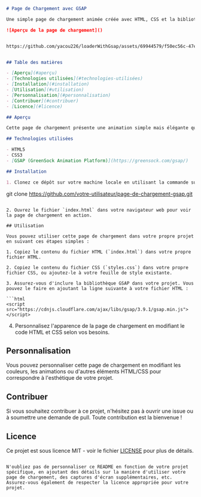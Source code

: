 
```markdown
# Page de Chargement avec GSAP

Une simple page de chargement animée créée avec HTML, CSS et la bibliothèque GSAP pour ajouter des animations fluides.

![Aperçu de la page de chargement]()


https://github.com/yacou226/loaderWithGsap/assets/69944579/f50ec56c-47ec-45fb-a8d7-c4b453616fd8


## Table des matières

- [Aperçu](#aperçu)
- [Technologies utilisées](#technologies-utilisées)
- [Installation](#installation)
- [Utilisation](#utilisation)
- [Personnalisation](#personnalisation)
- [Contribuer](#contribuer)
- [Licence](#licence)

## Aperçu

Cette page de chargement présente une animation simple mais élégante qui peut être utilisée comme écran de chargement pour votre site web ou votre application.

## Technologies utilisées

- HTML5
- CSS3
- [GSAP (GreenSock Animation Platform)](https://greensock.com/gsap/)

## Installation

1. Clonez ce dépôt sur votre machine locale en utilisant la commande suivante :

   ```
   git clone https://github.com/votre-utilisateur/page-de-chargement-gsap.git
   ```

2. Ouvrez le fichier `index.html` dans votre navigateur web pour voir la page de chargement en action.

## Utilisation

Vous pouvez utiliser cette page de chargement dans votre propre projet en suivant ces étapes simples :

1. Copiez le contenu du fichier HTML (`index.html`) dans votre propre fichier HTML.

2. Copiez le contenu du fichier CSS (`styles.css`) dans votre propre fichier CSS, ou ajoutez-le à votre feuille de style existante.

3. Assurez-vous d'inclure la bibliothèque GSAP dans votre projet. Vous pouvez le faire en ajoutant la ligne suivante à votre fichier HTML :

   ```html
   <script src="https://cdnjs.cloudflare.com/ajax/libs/gsap/3.9.1/gsap.min.js"></script>
   ```

4. Personnalisez l'apparence de la page de chargement en modifiant le code HTML et CSS selon vos besoins.

## Personnalisation

Vous pouvez personnaliser cette page de chargement en modifiant les couleurs, les animations ou d'autres éléments HTML/CSS pour correspondre à l'esthétique de votre projet.

## Contribuer

Si vous souhaitez contribuer à ce projet, n'hésitez pas à ouvrir une issue ou à soumettre une demande de pull. Toute contribution est la bienvenue !

## Licence

Ce projet est sous licence MIT - voir le fichier [LICENSE](LICENSE) pour plus de détails.
```

N'oubliez pas de personnaliser ce README en fonction de votre projet spécifique, en ajoutant des détails sur la manière d'utiliser votre page de chargement, des captures d'écran supplémentaires, etc. Assurez-vous également de respecter la licence appropriée pour votre projet.
